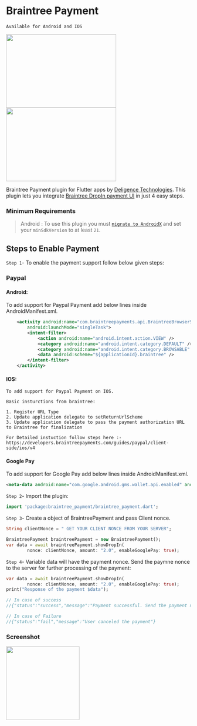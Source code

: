 # Braintree Payment
    
    Available for Android and IOS


<img src="https://apps.oscommerce.com/public/sites/Apps/schokoladenseite/0/0o/0oEmU-NcKOp.png" width="300" height="200"> <img src="https://media.licdn.com/dms/image/C4D0BAQH109445BY2gA/company-logo_200_200/0?e=2159024400&v=beta&t=dbU_2Y_ULhxJ1a2Q3mBmCKNbgVeqPjcL_g5CKsmy4CY" width="300" height="200">


Braintree Payment plugin for Flutter apps by [Deligence Technologies]("https://www.deligence.com/"). This plugin lets you integrate [Braintree DropIn payment UI]("https://developers.braintreepayments.com/guides/drop-in/overview") in just 4 easy steps.



### Minimum Requirements

> Android :  To use this plugin you must [`migrate to AndroidX`](`https://flutter.dev/docs/development/packages-and-plugins/androidx-compatibility`) and set your `minSdkVersion` to at least `21`.


## Steps to Enable Payment
`Step 1`- To enable the payment support follow below given steps:

### Paypal


#### Android:
To add support for Paypal Payment add below lines inside AndroidManifest.xml.
```xml    
    <activity android:name="com.braintreepayments.api.BraintreeBrowserSwitchActivity"
        android:launchMode="singleTask">
        <intent-filter>
            <action android:name="android.intent.action.VIEW" />
            <category android:name="android.intent.category.DEFAULT" />
            <category android:name="android.intent.category.BROWSABLE" />
            <data android:scheme="${applicationId}.braintree" />
        </intent-filter>
    </activity>
```


#### IOS:

    To add support for Paypal Payment on IOS. 

    Basic insturctions from braintree:

    1. Register URL Type
    2. Update application delegate to setReturnUrlScheme
    3. Update application delegate to pass the payment authorization URL to Braintree for finalization

    For Detailed instuction follow steps here :- https://developers.braintreepayments.com/guides/paypal/client-side/ios/v4


#### Google Pay
To add support for Google Pay add below lines inside AndroidManifest.xml.
```xml
<meta-data android:name="com.google.android.gms.wallet.api.enabled" android:value="true"/>
```

`Step 2`- Import the plugin:
```dart
import 'package:braintree_payment/braintree_payment.dart';
```

`Step 3`- Create a object of BraintreePayment and pass Client nonce.

```dart
String clientNonce = " GET YOUR CLIENT NONCE FROM YOUR SERVER";

BraintreePayment braintreePayment = new BraintreePayment();
var data = await braintreePayment.showDropIn(
        nonce: clientNonce, amount: "2.0", enableGooglePay: true);
```

`Step 4`- Variable data will have the payment nonce. Send the paymne nonce to the server for further processing of the payment:
```dart
var data = await braintreePayment.showDropIn(
        nonce: clientNonce, amount: "2.0", enableGooglePay: true);
print("Response of the payment $data");

// In case of success
//{"status":"success","message":"Payment successful. Send the payment nonce to the server for the further processing.":"paymentNonce":"jdsfhedbyq772_34dfsf"}

// In case of Failure
//{"status":"fail","message":"User canceled the payment"}
```

### Screenshot
<img src="https://drive.google.com/uc?authuser=0&id=1ZN0057InSjNATdlJBVt-0kmMXZ72DZLU&export=download" width="200">



